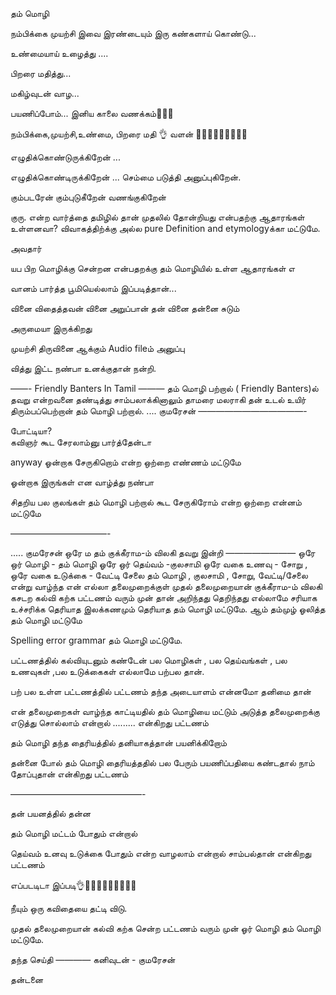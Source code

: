 தம் மொழி

நம்பிக்கை முயற்சி
 இவை இரண்டையும்
 இரு கண்களாய் கொண்டு...

 உண்மையாய் உழைத்து ....

 பிறரை மதித்து...

 மகிழ்வுடன் வாழ...

 பயணிப்போம்... இனிய காலை வணக்கம்🙏🙏🙏

நம்பிக்கை,முயற்சி,உண்மை,  பிறரை மதி
👌 வளன் 👏👏🏽👏🏻👏🏾👏🏿  









எழுதிக்கொண்டுருக்கிறேன் ... 

எழுதிக்கொண்டிருக்கிறேன் ... 
செம்மை படுத்தி அனுப்புகிறேன்.


கும்படரேன்
கும்புடுகீறேன் 
வணங்குகிறேன்

குரு. என்ற வார்த்தை தமிழில் தான்  முதலில் தோன்றியது  என்பதற்கு ஆதாரங்கள் 
உள்ளனவா? 
விவாகத்திற்க்கு அல்ல pure Definition and etymologyக்கா மட்டுமே. 

அவதார்



யப பிற மொழிக்கு சென்றன என்பதறக்கு தம் மொழியில் உள்ள ஆதாரங்கள் எ

வானம் பார்த்த பூமியெல்லாம் இப்படித்தான்...



வினை விதைத்தவன் வினை அறுப்பான்
தன் வினை தன்னை சுடும்


அருமையா இருக்கிறது



முயற்சி திருவினை ஆக்கும் 
Audio fileம் அனுப்பு

வித்து இட்ட நண்பா
உனக்குதான்  நன்றி. 


——- Friendly Banters In Tamil ———
தம் மொழி பற்றால் ( Friendly Banters)ல்
தவறு என்றவனை
தண்டித்து  சாம்பலாக்கினாலும்
தாமரை மலராகி
தன் உடல் உயிர் திரும்பப்பெற்றான்
தம் மொழி பற்றால்.
             .... குமரேசன்
————————————-


போட்டியா?  
கவிஞர் கூட சேரலாம்னு பார்த்தேன்டா



anyway
ஓன்றாக சேருகிறொம்
என்ற  ஒற்றை எண்ணம் மட்டுமே

ஓன்றாக இருங்கள் என வாழ்த்து நண்பா


சிதறிய பல குலங்கள்
தம் மொழி பற்றால்
கூட சேருகிரோம்
என்ற  ஒற்றை என்னம் மட்டுமே

———————————-




 



  ..... குமரேசன்
ஒரே ம
தம் குக்கீராம-ம் விலகி 
தவறு இன்றி 
 ————————
ஒரே ஒர் மொழி - தம் மொழி
ஓரே ஒர் தெய்வம் -குலசாமி
ஒரே வகை உணவு - சோறு , 
ஒரே வகை உடுக்கை - வேட்டி சேலை
தம் மொழி , குலசாமி , சோறு, வேட்டி/சேலை
என்று வாழ்ந்த என் எல்லா தலைமுறைக்குள்
முதல் தலைமுறையான் 
குக்கீராம-ம் விலகி 
கசடற கல்வி கற்க பட்டணம் வரும் முன்
தான் அறிந்தது தெறிந்தது எல்லாமே
சரியாக உச்சரிக்க தெரியாத
இலக்கணமும் தெரியாத
தம் மொழி மட்டுமே.
ஆம் 
தம்முழ் ஓலித்த
தம் மொழி மட்டுமே 


Spelling error grammar 
தம் மொழி மட்டுமே. 


பட்டணத்தில் கல்வியுடனும் கண்டேன்
பல மொழிகள் , பல தெய்வங்கள் ,
பல உணவுகள் ,பல உடுக்கைகள் 
எல்லாமே பற்பல தான்.
 
பற் பல உள்ள பட்டணத்தில்
பட்டணம் தந்த அடையாளம்
என்னமோ தனிமை தான்

என் தலைமுறைகள் 
வாழ்ந்த காட்டியதில் தம் மொழியை மட்டும்
அடுத்த தலைமுறைக்கு 
எடுத்து சொல்லாம் என்றால்
.........  என்கிறது பட்டணம்

தம் மொழி தந்த தைரியத்தில்
தனியாகத்தான் பயனிக்கிறோம்

தன்னை போல் தம் மொழி தைரியத்ததில்
பல பேரும் பயணிப்பதியை கண்டதால்
நாம் தோப்புதான் என்கிறது பட்டணம்

———————————————-











தன் பயனத்தில்
தன்ன

தம் மொழி மட்டம் போதும் என்றால்



 தெய்வம் உனவு உடுக்கை 
போதும் என்ற வாழலாம் என்றால்
சாம்பல்தான் என்கிறது பட்டணம்














எப்படடிடா இப்படி👌👏🏽👏👏🏻👏🏾👏🏿

நீயும் ஒரு கவிதையை தட்டி விடு.

முதல் தலைமுறையான் 
கல்வி கற்க சென்ற பட்டணம் வரும் முன்
ஓர் மொழி தம் மொழி மட்டுமே.


 தந்த செய்தி 
 ———— 
கனிவுடன் - குமரேசன்

தன்டனை





